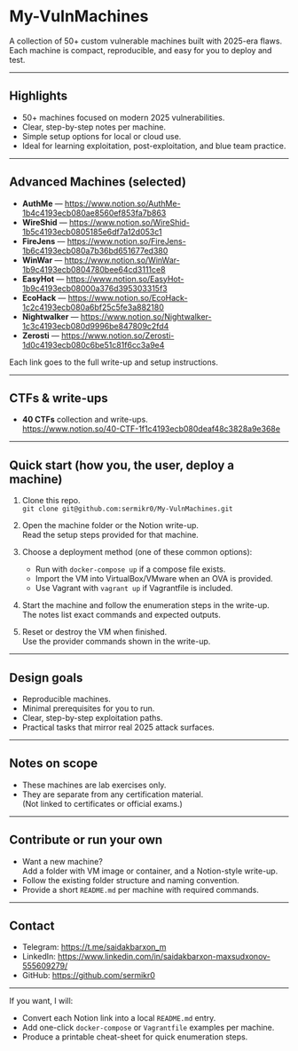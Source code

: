 # My-VulnMachines

A collection of 50+ custom vulnerable machines built with 2025-era flaws.  
Each machine is compact, reproducible, and easy for you to deploy and test.

---

## Highlights

- 50+ machines focused on modern 2025 vulnerabilities.  
- Clear, step-by-step notes per machine.  
- Simple setup options for local or cloud use.  
- Ideal for learning exploitation, post-exploitation, and blue team practice.  

---

## Advanced Machines (selected)

- **AuthMe** — https://www.notion.so/AuthMe-1b4c4193ecb080ae8560ef853fa7b863  
- **WireShid** — https://www.notion.so/WireShid-1b5c4193ecb0805185e6df7a12d053c1  
- **FireJens** — https://www.notion.so/FireJens-1b6c4193ecb080a7b36bd651677ed380  
- **WinWar** — https://www.notion.so/WinWar-1b9c4193ecb0804780bee64cd3111ce8  
- **EasyHot** — https://www.notion.so/EasyHot-1b9c4193ecb08000a376d395303315f3  
- **EcoHack** — https://www.notion.so/EcoHack-1c2c4193ecb080a6bf25c5fe3a882180  
- **Nightwalker** — https://www.notion.so/Nightwalker-1c3c4193ecb080d9996be847809c2fd4  
- **Zerosti** — https://www.notion.so/Zerosti-1d0c4193ecb080c6be51c81f6cc3a9e4

Each link goes to the full write-up and setup instructions.

---

## CTFs & write-ups

- **40 CTFs** collection and write-ups.  
  https://www.notion.so/40-CTF-1f1c4193ecb080deaf48c3828a9e368e

---

## Quick start (how you, the user, deploy a machine)

1. Clone this repo.  
   `git clone git@github.com:sermikr0/My-VulnMachines.git`

2. Open the machine folder or the Notion write-up.  
   Read the setup steps provided for that machine.

3. Choose a deployment method (one of these common options):  
   - Run with `docker-compose up` if a compose file exists.  
   - Import the VM into VirtualBox/VMware when an OVA is provided.  
   - Use Vagrant with `vagrant up` if Vagrantfile is included.

4. Start the machine and follow the enumeration steps in the write-up.  
   The notes list exact commands and expected outputs.

5. Reset or destroy the VM when finished.  
   Use the provider commands shown in the write-up.

---

## Design goals

- Reproducible machines.  
- Minimal prerequisites for you to run.  
- Clear, step-by-step exploitation paths.  
- Practical tasks that mirror real 2025 attack surfaces.

---

## Notes on scope

- These machines are lab exercises only.  
- They are separate from any certification material.  
  (Not linked to certificates or official exams.)

---

## Contribute or run your own

- Want a new machine?  
  Add a folder with VM image or container, and a Notion-style write-up.  
- Follow the existing folder structure and naming convention.  
- Provide a short `README.md` per machine with required commands.

---

## Contact

- Telegram: https://t.me/saidakbarxon_m  
- LinkedIn: https://www.linkedin.com/in/saidakbarxon-maxsudxonov-555609279/  
- GitHub: https://github.com/sermikr0

---

If you want, I will:
- Convert each Notion link into a local `README.md` entry.  
- Add one-click `docker-compose` or `Vagrantfile` examples per machine.  
- Produce a printable cheat-sheet for quick enumeration steps.
